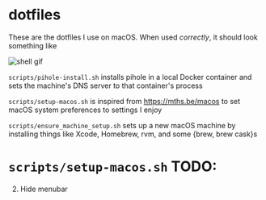 # dotfiles

These are the dotfiles I use on macOS. When used _correctly_, it should look
something like

![shell gif](https://media.giphy.com/media/pyAYkeVFs0A2pzSaL6/giphy.gif)

`scripts/pihole-install.sh` installs pihole in a local Docker container and sets
the machine's DNS server to that container's process

`scripts/setup-macos.sh` is inspired from https://mths.be/macos to set macOS
system preferences to settings I enjoy

`scripts/ensure_machine_setup.sh` sets up a new macOS machine by installing
things like Xcode, Homebrew, rvm, and some {brew, brew cask}s

# `scripts/setup-macos.sh` TODO: 
2. Hide menubar
